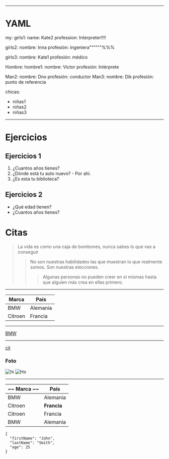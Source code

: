 <!---

Hi Ilya
-->

---

# YAML

my: girls1: name: Kate2 profession: Interpreter!!!!

girls2: nombre: Inna profesión: ingeniera""""""%%%

girls3: nombre: Kate1 profesión: médico

Hombre: hombre1: nombre: Victor profesión: Intérprete

Man2: nombre: Dno profesión: conductor Man3: nombre: Dik profesión: punto de referencia

chicas:

- niñas1
- niñas2
- niñas3

---

# Ejercicios

## Ejercicios 1

1. ¿Cuantos años tienes?
2. ¿Dónde está tu auto nuevo? - Por ahí.
3. ¿Es esta tu biblioteca?

## Ejercicios 2

- ¿Qué edad tienen?
- ¿Cuantos años tienes?

# Citas

> La vida es como una caja de bombones, nunca sabes lo que vas a conseguir
>
> > No son nuestras habilidades las que muestran lo que realmente somos. Son nuestras elecciones.
> >
> > > Algunas personas no pueden creer en sí mismas hasta que alguien más crea en ellas primero.

---

Marca | País
--- | ---
BMW | Alemania
Citroen | Francia

---

[BMW](https://autoidea.by/)

---

[cit](https://www.citroen.by/)

### Foto

![hi](https://drive.google.com/file/d/1DOGDrudAldfgJeLKgOGoblgRM0CcIjv_/view?usp=sharing "esta es la información sobre herramientas")
![Ho](https://drive.google.com/file/d/192JoAyqDkddY_35FYzuDgaItdI2U_6gm/view?usp=sharing)

---

~~ Marca ~~ | País
--- | ---
BMW | Alemania
Citroen | **Francia**
Citroen | Francia
BMW | Alemania

```
{
  "firstName": "John",
  "lastName": "Smith",
  "age": 25
}
```
